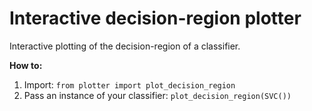 # Interactive decision-region plotter
Interactive plotting of the decision-region of a classifier.

**How to:**

1. Import: `from plotter import plot_decision_region`
2. Pass an instance of your classifier: `plot_decision_region(SVC())`
